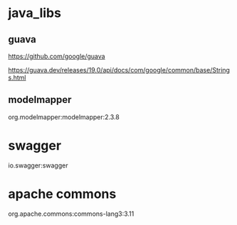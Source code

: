 # java_libs


## guava 

https://github.com/google/guava

https://guava.dev/releases/19.0/api/docs/com/google/common/base/Strings.html



## modelmapper

org.modelmapper:modelmapper:2.3.8



# swagger 

io.swagger:swagger



# apache commons

org.apache.commons:commons-lang3:3.11

